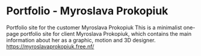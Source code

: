 # Portfolio - Myroslava Prokopiuk
  Portfolio site for the customer Myroslava Prokopiuk
This is a minimalist one-page portfolio site for client Myroslava Prokopiuk, which contains the main information about her as a graphic, motion and 3D designer.
https://myroslavaprokopiuk.free.nf/
